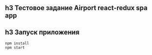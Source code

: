 h3 Тестовое задание
Airport react-redux spa app
---
h3 Запуск приложения
---
    npm install
    npm start 
